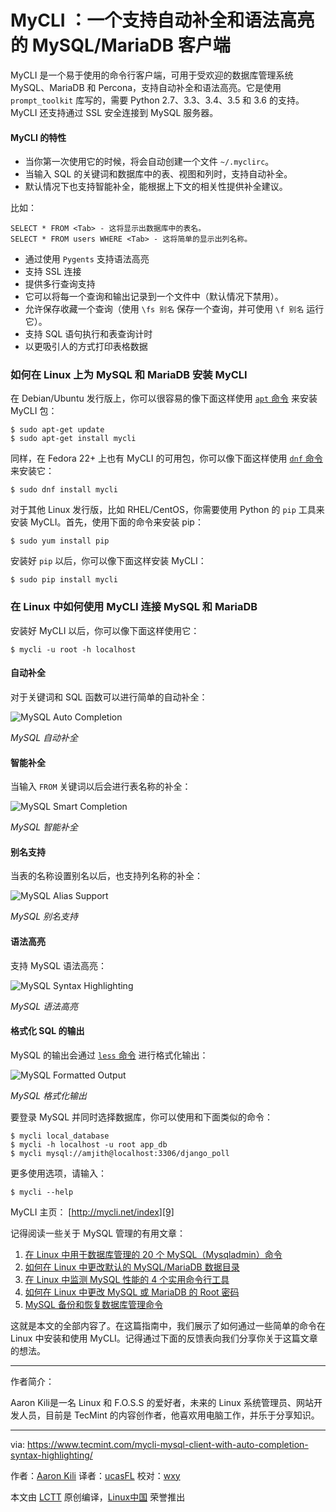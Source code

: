 MyCLI ：一个支持自动补全和语法高亮的 MySQL/MariaDB 客户端
====

MyCLI 是一个易于使用的命令行客户端，可用于受欢迎的数据库管理系统 MySQL、MariaDB 和 Percona，支持自动补全和语法高亮。它是使用 `prompt_toolkit` 库写的，需要 Python 2.7、3.3、3.4、3.5 和 3.6 的支持。MyCLI 还支持通过 SSL 安全连接到 MySQL 服务器。

#### MyCLI 的特性

*   当你第一次使用它的时候，将会自动创建一个文件 `~/.myclirc`。
*   当输入 SQL 的关键词和数据库中的表、视图和列时，支持自动补全。
*   默认情况下也支持智能补全，能根据上下文的相关性提供补全建议。

比如：

```
SELECT * FROM <Tab> - 这将显示出数据库中的表名。
SELECT * FROM users WHERE <Tab> - 这将简单的显示出列名称。
```

*   通过使用 `Pygents` 支持语法高亮
*   支持 SSL 连接
*   提供多行查询支持
*   它可以将每一个查询和输出记录到一个文件中（默认情况下禁用）。
*   允许保存收藏一个查询（使用 `\fs 别名` 保存一个查询，并可使用 `\f 别名` 运行它）。
*   支持 SQL 语句执行和表查询计时
*   以更吸引人的方式打印表格数据

### 如何在 Linux 上为 MySQL 和 MariaDB 安装 MyCLI

在 Debian/Ubuntu 发行版上，你可以很容易的像下面这样使用 [`apt` 命令][6] 来安装 MyCLI 包：

```
$ sudo apt-get update
$ sudo apt-get install mycli
```

同样，在 Fedora 22+ 上也有 MyCLI 的可用包，你可以像下面这样使用 [`dnf` 命令][7] 来安装它：

```
$ sudo dnf install mycli
```

对于其他 Linux 发行版，比如 RHEL/CentOS，你需要使用 Python 的 `pip` 工具来安装 MyCLI。首先，使用下面的命令来安装 pip：

```
$ sudo yum install pip	
```

安装好 `pip` 以后，你可以像下面这样安装 MyCLI：

```
$ sudo pip install mycli
```

### 在 Linux 中如何使用 MyCLI 连接 MySQL 和 MariaDB

安装好 MyCLI 以后，你可以像下面这样使用它：

```
$ mycli -u root -h localhost 
```

#### 自动补全

对于关键词和 SQL 函数可以进行简单的自动补全：

![MySQL Auto Completion](https://www.tecmint.com/wp-content/uploads/2017/06/MySQL-Auto-completion.png)

*MySQL 自动补全*

#### 智能补全

当输入 `FROM` 关键词以后会进行表名称的补全：

![MySQL Smart Completion](https://www.tecmint.com/wp-content/uploads/2017/06/MySQL-Smart-Completion.png)

*MySQL 智能补全*

#### 别名支持

当表的名称设置别名以后，也支持列名称的补全：

![MySQL Alias Support](https://www.tecmint.com/wp-content/uploads/2017/06/MySQL-Alias-Support.png)

*MySQL 别名支持*

#### 语法高亮

支持 MySQL 语法高亮：

![MySQL Syntax Highlighting](https://www.tecmint.com/wp-content/uploads/2017/06/MySQL-Syntax-Highlighting.png)

*MySQL 语法高亮*

#### 格式化 SQL 的输出

MySQL 的输出会通过 [`less` 命令][8] 进行格式化输出：

![MySQL Formatted Output](https://www.tecmint.com/wp-content/uploads/2017/06/MySQL-Pager.png)

*MySQL 格式化输出*

要登录 MySQL 并同时选择数据库，你可以使用和下面类似的命令：

```
$ mycli local_database
$ mycli -h localhost -u root app_db
$ mycli mysql://amjith@localhost:3306/django_poll
```

更多使用选项，请输入：

```
$ mycli --help
```

MyCLI 主页： [http://mycli.net/index][9]

记得阅读一些关于 MySQL 管理的有用文章：

1.  [在 Linux 中用于数据库管理的 20 个 MySQL（Mysqladmin）命令][1]
2.  [如何在 Linux 中更改默认的 MySQL/MariaDB 数据目录][2]
3.  [在 Linux 中监测 MySQL 性能的 4 个实用命令行工具][3]
4.  [如何在 Linux 中更改 MySQL 或 MariaDB 的 Root 密码][4]
5.  [MySQL 备份和恢复数据库管理命令 ][5]

这就是本文的全部内容了。在这篇指南中，我们展示了如何通过一些简单的命令在 Linux 中安装和使用 MyCLI。记得通过下面的反馈表向我们分享你关于这篇文章的想法。

--------------------------------------------------------------------------------

作者简介：

Aaron Kili是一名 Linux 和 F.O.S.S 的爱好者，未来的 Linux 系统管理员、网站开发人员，目前是 TecMint 的内容创作者，他喜欢用电脑工作，并乐于分享知识。

---------

via: https://www.tecmint.com/mycli-mysql-client-with-auto-completion-syntax-highlighting/

作者：[Aaron Kili][a]
译者：[ucasFL](https://github.com/ucasFL)
校对：[wxy](https://github.com/wxy)

本文由 [LCTT](https://github.com/LCTT/TranslateProject) 原创编译，[Linux中国](https://linux.cn/) 荣誉推出

[a]:https://www.tecmint.com/author/aaronkili/
[1]:https://www.tecmint.com/mysqladmin-commands-for-database-administration-in-linux/
[2]:https://www.tecmint.com/change-default-mysql-mariadb-data-directory-in-linux/
[3]:https://www.tecmint.com/mysql-performance-monitoring/
[4]:https://www.tecmint.com/change-mysql-mariadb-root-password/
[5]:https://www.tecmint.com/mysql-backup-and-restore-commands-for-database-administration/
[6]:https://www.tecmint.com/apt-advanced-package-command-examples-in-ubuntu/
[7]:https://www.tecmint.com/dnf-commands-for-fedora-rpm-package-management/
[8]:https://www.tecmint.com/linux-more-command-and-less-command-examples/
[9]:http://mycli.net/index
[10]:https://www.tecmint.com/author/aaronkili/
[11]:https://www.tecmint.com/10-useful-free-linux-ebooks-for-newbies-and-administrators/
[12]:https://www.tecmint.com/free-linux-shell-scripting-books/
